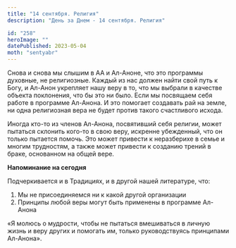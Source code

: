 ```yaml
---
title: "14 сентября. Религия"
description: "День за Днем - 14 сентября. Религия"

id: "258"
heroImage: ""
datePublished: 2023-05-04
moth: "sentyabr"
---
```


Снова и снова мы слышим в АА и Ал-Аноне, что это программы духовные, не
религиозные. Каждый из нас должен найти свой путь к Богу, и Ал-Анон укрепляет
нашу веру в то, что мы выбрали в качестве объекта поклонения, что бы это ни
было. Если мы посвящаем себя работе в программе Ал-Анона. И это помогает
создавать рай на земле, ни одна религиозная вера не будет против такого
счастливого исхода.

Иногда кто-то из членов Ал-Анона, посвятивший себя религии, может пытаться
склонить кого-то в свою веру, искренне убежденный, что он только пытается
помочь. Это может привести к неразберихе в семье и многим трудностям, а также
может привести к созданию трений в браке, основанном на общей вере.

**Напоминание на сегодня**

Подчеркивается и в Традициях, и в другой нашей литературе, что:

1. Мы не присоединяемся ни к какой другой организации
2. Принципы любой веры могут быть применены в программе Ал-Анона

«Я молюсь о мудрости, чтобы не пытаться вмешиваться в личную жизнь и веру
других и помогать им, только руководствуясь принципами Ал-Анона».
